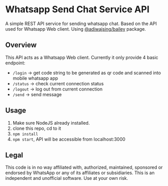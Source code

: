 Whatsapp Send Chat Service API
==============================

A simple REST API service for sending whatsapp chat. Based on the API used for Whatsapp Web client. Using [@adiwajsing/bailey](https://github.com/adiwajshing/Baileys) package.

## Overview

This API acts as a Whatsapp Web client. Currently it only provide 4 basic endpoint:

- `/login` -> get code string to be generated as qr code and scanned into mobile whatsapp app
- `/status` -> check current connection status
- `/logout` -> log out from current connection
- `/send` -> send message

## Usage

1. Make sure NodeJS already installed.
2. clone this repo, cd to it
3. `npm install`
4. `npm start`, API will be accessible from localhost:3000

## Legal

This code is in no way affiliated with, authorized, maintained, sponsored or endorsed by WhatsApp or any of its affiliates or subsidiaries. This is an independent and unofficial software. Use at your own risk.
